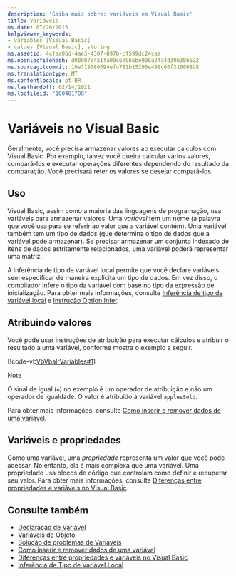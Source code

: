 ```yaml
---
description: 'Saiba mais sobre: variáveis em Visual Basic'
title: Variáveis
ms.date: 07/20/2015
helpviewer_keywords:
- variables [Visual Basic]
- values [Visual Basic], storing
ms.assetid: 4cfaa06d-4ae3-4307-897b-cf599dc24caa
ms.openlocfilehash: d00907e451fa09c6e9b6be990a24a4d39b386622
ms.sourcegitcommit: 10e719780594efc781b15295e499c66f316068b8
ms.translationtype: MT
ms.contentlocale: pt-BR
ms.lasthandoff: 02/14/2021
ms.locfileid: "100481708"
---
```

# <a name="variables-in-visual-basic"></a>Variáveis no Visual Basic

Geralmente, você precisa armazenar valores ao executar cálculos com Visual Basic. Por exemplo, talvez você queira calcular vários valores, compará-los e executar operações diferentes dependendo do resultado da comparação. Você precisará reter os valores se desejar compará-los.  
  
## <a name="usage"></a>Uso  

 Visual Basic, assim como a maioria das linguagens de programação, usa variáveis para armazenar valores. Uma *variável* tem um nome (a palavra que você usa para se referir ao valor que a variável contém). Uma variável também tem um tipo de dados (que determina o tipo de dados que a variável pode armazenar). Se precisar armazenar um conjunto indexado de itens de dados estritamente relacionados, uma variável poderá representar uma matriz.  
  
 A inferência de tipo de variável local permite que você declare variáveis sem especificar de maneira explícita um tipo de dados. Em vez disso, o compilador infere o tipo da variável com base no tipo da expressão de inicialização. Para obter mais informações, consulte [Inferência de tipo de variável local](local-type-inference.md) e [Instrução Option Infer](../../../language-reference/statements/option-infer-statement.md).  
  
## <a name="assigning-values"></a>Atribuindo valores  

 Você pode usar instruções de atribuição para executar cálculos e atribuir o resultado a uma variável, conforme mostra o exemplo a seguir.  
  
 [!code-vb[VbVbalrVariables#1](~/samples/snippets/visualbasic/VS_Snippets_VBCSharp/VbVbalrVariables/VB/Class1.vb#1)]  
  
> [!NOTE]
> O sinal de igual (`=`) no exemplo é um operador de atribuição e não um operador de igualdade. O valor é atribuído à variável `applesSold`.  
  
 Para obter mais informações, consulte [Como inserir e remover dados de uma variável](how-to-move-data-into-and-out-of-a-variable.md).  
  
## <a name="variables-and-properties"></a>Variáveis e propriedades  

 Como uma variável, uma *propriedade* representa um valor que você pode acessar. No entanto, ela é mais complexa que uma variável. Uma propriedade usa blocos de código que controlam como definir e recuperar seu valor. Para obter mais informações, consulte [Diferenças entre propriedades e variáveis no Visual Basic](../procedures/differences-between-properties-and-variables.md).  
  
## <a name="see-also"></a>Consulte também

- [Declaração de Variável](variable-declaration.md)
- [Variáveis de Objeto](object-variables.md)
- [Solução de problemas de Variáveis](troubleshooting-variables.md)
- [Como inserir e remover dados de uma variável](how-to-move-data-into-and-out-of-a-variable.md)
- [Diferenças entre propriedades e variáveis no Visual Basic](../procedures/differences-between-properties-and-variables.md)
- [Inferência de Tipo de Variável Local](local-type-inference.md)
